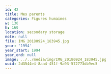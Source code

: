 ```yaml
---
id: 42
title: Mes parents
categories: Figures humaines
w: 130
h: 160
location: secondary storage
note: null
file: IMG_20180924_183945.jpg
year: '1994'
year_start: 1994
year_end: null
image: ../../media/img/IMG_20180924_183945.jpg
uuid: 2d3544e4-8aa4-451f-9a93-572773db9ec5
---
```


